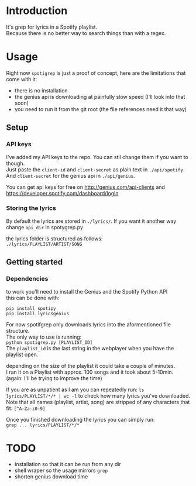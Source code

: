 # Introduction

It's grep for lyrics in a Spotify playlist.\
Because there is no better way to search things than with a regex.

# Usage

Right now `spotigrep` is just a proof of concept, here are the limitations that come with it:
* there is no installation
* the genius api is downloading at painfully slow speed (I'll look into that soon)
* you need to run it from the git root (the file references need it that way)

## Setup

### API keys

I've added my API keys to the repo. You can stil change them if you want to though.\
Just paste the `client-id` and `client-secret` as plain text in `./api/spotify`.\
And `client-secret` for the genius api in `./api/genius`.

You can get api keys for free on http://genius.com/api-clients and https://developer.spotify.com/dashboard/login

### Storing the lyrics

By default the lyrics are stored in `./lyrics/`.
If you want it another way change `api_dir` in spotygrep.py

the lyrics folder is structured as follows:\
`./lyrics/PLAYLIST/ARTIST/SONG`

## Getting started

### Dependencies

to work you'll need to install the Genius and the Spotify Python API\
this can be done with:
```
pip install spotipy
pip install lyricsgenius
```

For now spotifgrep only downloads lyrics into the aformentioned file structure.\
The only way to use is running:\
`python spotigrep.py [PLAYLIST_ID]`\
The `playlist_id` is the last string in the webplayer when you have the playlist open.

depending on the size of the playlist it could take a couple of minutes.\
I ran it on a Playlist with approx. 100 songs and it took about 5-10min. (again: I'll be trying to improve the time)

If you are as unpatient as I am you can repeatedly run: `ls lyrics/PLAYLIST/*/* | wc -l` to check how many lyrics you've downloaded.\
Note that all names (playlist, artist, song) are stripped of any characters that fit: `[^A-Za-z0-9]`

Once you finished downloading the lyrics you can simply run:\
`grep ... lyrics/PLAYLIST/*/*`

# TODO

* installation so that it can be run from any dir
* shell wraper so the usage mirrors `grep`
* shorten genius download time
